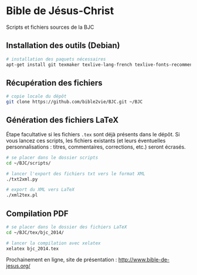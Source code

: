 Bible de Jésus-Christ
===

Scripts et fichiers sources de la BJC

## Installation des outils (Debian)

```bash
# installation des paquets nécessaires
apt-get install git texmaker texlive-lang-french texlive-fonts-recommended texlive-xetex
```

## Récupération des fichiers

```bash
# copie locale du dépôt
git clone https://github.com/bible2vie/BJC.git ~/BJC
```

## Génération des fichiers LaTeX

Étape facultative si les fichiers `.tex` sont déjà présents dans le dépôt. Si vous lancez ces scripts, les fichiers existants (et leurs éventuelles personnalisations : titres, commentaires, corrections, etc.) seront écrasés.

```bash
# se placer dans le dossier scripts
cd ~/BJC/scripts/

# lancer l'export des fichiers txt vers le format XML
./txt2xml.py

# export du XML vers LaTeX
./xml2tex.pl
```

## Compilation PDF

```bash
# se placer dans le dossier des fichiers LaTeX
cd ~/BJC/tex/bjc_2014/

# lancer la compilation avec xelatex
xelatex bjc_2014.tex
```
Prochainement en ligne, site de présentation : http://www.bible-de-jesus.org/
